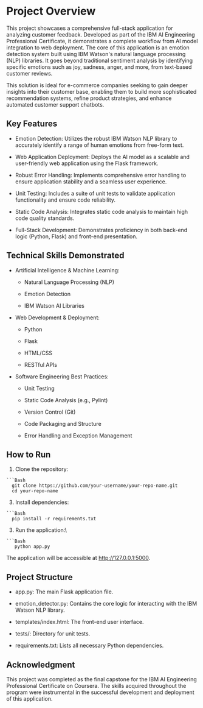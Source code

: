 # Project Overview

This project showcases a comprehensive full-stack application for analyzing customer feedback. Developed as part of the IBM AI Engineering Professional Certificate, it demonstrates a complete workflow from AI model integration to web deployment. The core of this application is an emotion detection system built using IBM Watson's natural language processing (NLP) libraries. It goes beyond traditional sentiment analysis by identifying specific emotions such as joy, sadness, anger, and more, from text-based customer reviews.

This solution is ideal for e-commerce companies seeking to gain deeper insights into their customer base, enabling them to build more sophisticated recommendation systems, refine product strategies, and enhance automated customer support chatbots.

## Key Features

 * Emotion Detection: Utilizes the robust IBM Watson NLP library to accurately identify a range of human emotions from free-form text.
 
 * Web Application Deployment: Deploys the AI model as a scalable and user-friendly web application using the Flask framework.
 
 * Robust Error Handling: Implements comprehensive error handling to ensure application stability and a seamless user experience.
 
 * Unit Testing: Includes a suite of unit tests to validate application functionality and ensure code reliability.
 
 * Static Code Analysis: Integrates static code analysis to maintain high code quality standards.
 
 * Full-Stack Development: Demonstrates proficiency in both back-end logic (Python, Flask) and front-end presentation.

## Technical Skills Demonstrated

  * Artificial Intelligence & Machine Learning:

      * Natural Language Processing (NLP)
      
      * Emotion Detection
      
      * IBM Watson AI Libraries
      
   * Web Development & Deployment:

      * Python

      *  Flask

      *  HTML/CSS

      *  RESTful APIs

   * Software Engineering Best Practices:

      *  Unit Testing

      *  Static Code Analysis (e.g., Pylint)

      *  Version Control (Git)

      *  Code Packaging and Structure

      *  Error Handling and Exception Management

## How to Run

   1. Clone the repository:

    ```Bash
      git clone https://github.com/your-username/your-repo-name.git
      cd your-repo-name

   3. Install dependencies:
    
    ```Bash
      pip install -r requirements.txt

   3. Run the application:\

    ```Bash
       python app.py

The application will be accessible at http://127.0.0.1:5000.

## Project Structure

  *  app.py: The main Flask application file.

  *  emotion_detector.py: Contains the core logic for interacting with the IBM Watson NLP library.

  *  templates/index.html: The front-end user interface.

  *  tests/: Directory for unit tests.

  *  requirements.txt: Lists all necessary Python dependencies.

## Acknowledgment

This project was completed as the final capstone for the IBM AI Engineering Professional Certificate on Coursera. The skills acquired throughout the program were instrumental in the successful development and deployment of this application.
